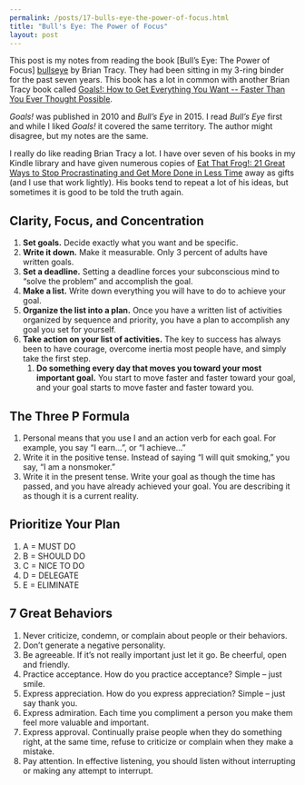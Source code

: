 ```yaml
---
permalink: /posts/17-bulls-eye-the-power-of-focus.html
title: "Bull's Eye: The Power of Focus"
layout: post
---
```

This post is my notes from reading the book [Bull’s Eye: The Power of Focus]
[bullseye] by Brian Tracy. They had been sitting in my 3-ring binder for the
past seven years. This book has a lot in common with another Brian Tracy book
called [Goals!: How to Get Everything You Want -- Faster Than You Ever 
Thought Possible][goals].

_Goals!_ was published in 2010 and _Bull’s Eye_ in 2015. I read _Bull’s Eye_ 
first and while I liked _Goals!_ it covered the same territory. The author
might disagree, but my notes are the same.

I really do like reading Brian Tracy a lot. I have over seven of his books 
in my Kindle library and have given numerous copies of [Eat That Frog!: 21 
Great Ways to Stop Procrastinating and Get More Done in Less Time][frog] 
away as gifts (and I use that work lightly). His books tend to repeat a lot of
his ideas, but sometimes it is good to be told the truth again.

## Clarity, Focus, and Concentration

1. **Set goals.** Decide exactly what you want and be specific.
2. **Write it down.** Make it measurable. Only 3 percent of adults have written 
   goals.
3. **Set a deadline.** Setting a deadline forces your subconscious mind to 
   “solve the problem” and accomplish the goal.
4. **Make a list.** Write down everything you will have to do to achieve your 
   goal.
5. **Organize the list into a plan.** Once you have a written list of 
   activities organized by sequence and priority, you have a plan to accomplish any goal you set for yourself.
6. **Take action on your list of activities.** The key to success has always 
   been to have courage, overcome inertia most people have, and simply take the first step.
   1. **Do something every day that moves you toward your most important 
      goal.** You start to move faster and faster toward your goal, and your 
      goal starts to move faster and faster toward you.

## The Three P Formula

1. Personal means that you use I and an action verb for each goal. For 
   example, you say “I earn…”, or “I achieve…” 
2. Write it in the positive tense. Instead of saying “I will quit smoking,” 
   you say, “I am a nonsmoker.” 
3. Write it in the present tense. Write your goal as though the time has 
   passed, and you have already achieved your goal. You are describing it as 
   though it is a current reality.

## Prioritize Your Plan

1. A = MUST DO
2. B = SHOULD DO
3. C = NICE TO DO
4. D = DELEGATE
5. E = ELIMINATE

## 7 Great Behaviors

1. Never criticize, condemn, or complain about people or their behaviors. 
2. Don’t generate a negative personality.
3. Be agreeable. If it’s not really important just let it go. Be cheerful, 
   open and friendly.
4. Practice acceptance. How do you practice acceptance? Simple – just smile.
5. Express appreciation. How do you express appreciation? Simple – just say 
   thank you.
6. Express admiration. Each time you compliment a person you make them feel 
   more valuable and important.
7. Express approval. Continually praise people when they do something right, 
   at the same time, refuse to criticize or complain when they make a mistake.
8. Pay attention. In effective listening, you should listen without 
   interrupting or making any attempt to interrupt. 

[bullseye]:https://www.amazon.com/Bulls-Eye-Power-Focus-Brian-Tracy-ebook/dp/B016YGIO0Q/
[goals]:https://www.amazon.com/dp/B00F9FLDAC/
[frog]:https://www.amazon.com/dp/B01MYEM8SZ/